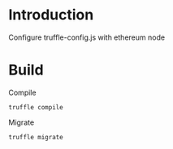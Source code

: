 # Introduction

Configure truffle-config.js with ethereum node 

# Build

Compile

    truffle compile

Migrate

    truffle migrate

